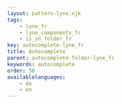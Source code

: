 ```yaml
---
layout: pattern-lyne.njk
tags: 
    - lyne_fr
    - lyne_components_fr
    - is_in_folder_fr
key: autocomplete-lyne_fr
title: Autocomplete
parent: autocomplete-folder-lyne_fr
keywords: autocomplete
order: 50
availablelanguages: 
    - de
    - en
---
```

